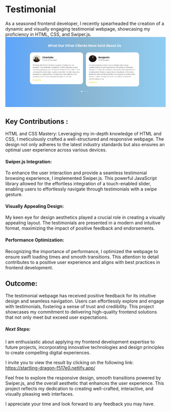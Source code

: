 # Testimonial
As a seasoned frontend developer, I recently spearheaded the creation of a dynamic and visually engaging testimonial webpage, showcasing my proficiency in HTML, CSS, and Swiper.js.
![Alt text](image.png)
<h2>Key Contributions : </h2>
HTML and CSS Mastery: Leveraging my in-depth knowledge of HTML and CSS, I meticulously crafted a well-structured and responsive webpage. The design not only adheres to the latest industry standards but also ensures an optimal user experience across various devices.

<h4>Swiper.js Integration:</h4> To enhance the user interaction and provide a seamless testimonial browsing experience, I implemented Swiper.js. This powerful JavaScript library allowed for the effortless integration of a touch-enabled slider, enabling users to effortlessly navigate through testimonials with a swipe gesture.

<h4>Visually Appealing Design:</h4> My keen eye for design aesthetics played a crucial role in creating a visually appealing layout. The testimonials are presented in a modern and intuitive format, maximizing the impact of positive feedback and endorsements.

<h4>Performance Optimization:</h4> Recognizing the importance of performance, I optimized the webpage to ensure swift loading times and smooth transitions. This attention to detail contributes to a positive user experience and aligns with best practices in frontend development.

<h2>Outcome:</h2>

The testimonial webpage has received positive feedback for its intuitive design and seamless navigation. Users can effortlessly explore and engage with testimonials, fostering a sense of trust and credibility. This project showcases my commitment to delivering high-quality frontend solutions that not only meet but exceed user expectations.

<h5>Next Steps: </h5>

I am enthusiastic about applying my frontend development expertise to future projects, incorporating innovative technologies and design principles to create compelling digital experiences.


I invite you to view the result by clicking on the following link: https://startling-dragon-f517e0.netlify.app/

Feel free to explore the responsive design, smooth transitions powered by Swiper.js, and the overall aesthetic that enhances the user experience. This project reflects my dedication to creating well-crafted, interactive, and visually pleasing web interfaces.

I appreciate your time and look forward to any feedback you may have.